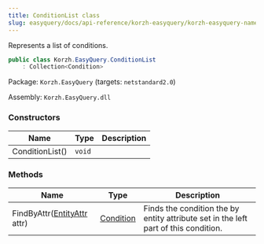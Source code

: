 ```yaml
---
title: ConditionList class
slug: easyquery/docs/api-reference/korzh-easyquery/korzh-easyquery-namespace/conditionlist-class
---
```



Represents a list of conditions.
```csharp
public class Korzh.EasyQuery.ConditionList
    : Collection<Condition>

```
Package: `Korzh.EasyQuery` (targets: `netstandard2.0`)

Assembly: `Korzh.EasyQuery.dll`

### Constructors

| Name | Type | Description | 
| --- | --- | --- | 
| ConditionList() | `void` |  | 


### Methods

| Name | Type | Description | 
| --- | --- | --- | 
| FindByAttr([EntityAttr](/api-reference/korzh-easyquery/korzh-easyquery-namespace/entityattr-class) attr) | [Condition](/api-reference/korzh-easyquery/korzh-easyquery-namespace/condition-class) | Finds the condition the by entity attribute set in the left part of this condition. |